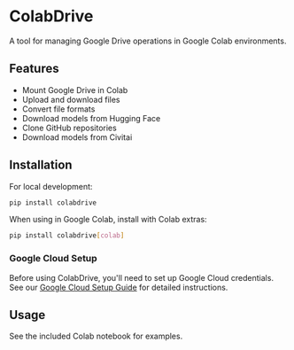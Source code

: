 # ColabDrive

A tool for managing Google Drive operations in Google Colab environments.

## Features

- Mount Google Drive in Colab
- Upload and download files
- Convert file formats
- Download models from Hugging Face
- Clone GitHub repositories
- Download models from Civitai

## Installation

For local development:
```bash
pip install colabdrive
```

When using in Google Colab, install with Colab extras:
```bash
pip install colabdrive[colab]
```

### Google Cloud Setup

Before using ColabDrive, you'll need to set up Google Cloud credentials. See our [Google Cloud Setup Guide](docs/google_cloud_setup.md) for detailed instructions.

## Usage

See the included Colab notebook for examples.

